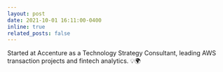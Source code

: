 ```yaml
---
layout: post
date: 2021-10-01 16:11:00-0400
inline: true
related_posts: false
---
```


Started at Accenture as a Technology Strategy Consultant, leading AWS transaction projects and fintech analytics. 💡🌍